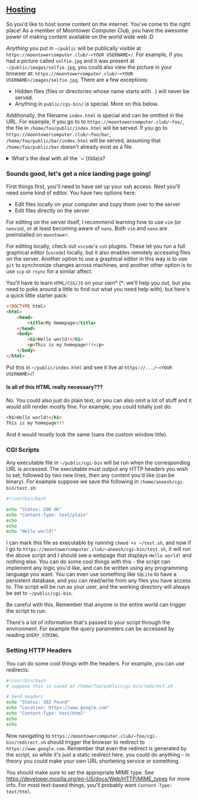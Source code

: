 ## [Hosting](#hosting)

So you'd like to host some content on the internet. You've come to the right
place! As a member of Moontower Computer Club, you have the awesome power of
making content available on the world wide web :D

*Anything* you put in `~/public` will be publically visible at `https://moontowercomputer.club/~<YOUR USERNAME>/`.
For example, if you had a picture called `selfie.jpg` and it was present at
`~/public/images/selfie.jpg`, you could also view the picture in your browser at:
`https://moontowercomputer.club/~<YOUR USERNAME>/images/selfie.jpg`. There are a
few exceptions:

+ Hidden files (files or directories whose name starts with `.`) will never be
  served. 
+ Anything in `public/cgi-bin/` is special. More on this below.

Additionally, the filename `index.html` is special and can be omitted in the
URL. For example, if you go to to `https://moontowercomputer.club/~foo/`, the
file in `/home/foo/public/index.html` will be served. If you go to
`https://moontowercomputer.club/~foo/bar`, `/home/foo/public/bar/index.html`
will be served, assuming that `/home/foo/public/bar` doesn't already exist as a
file.

<details>
<summary>What's the deal with all the `~`(tilda)s?</summary>
`~` is shorthand for `/home/<YOUR USERNAME>`. Your shell should automatically
translate `~` to `/home/<YOUR USERNAME>` when it sees it. On the website we use
`/~<YOUR USERNAME>` as part of the URL mostly by convention.
</details>

### Sounds good, let's get a nice landing page going!

First things first, you'll need to have set up your ssh access. Next you'll need
some kind of editor. You have two options here:

+ Edit files locally on your computer and copy them over to the server
+ Edit files directly on the server

For editing on the server itself, I recommend learning how to use `vim` (or
`neovim`), or at least becoming aware of `nano`. Both `vim` and `nano` are
preinstalled on `moontower`.

For editing locally, check out `vscode`'s `ssh` plugins. These let you run a
full graphical editor (`vscode`) locally, but it also enables remotely accessing
files on the server. Another option to use a graphical editor in this way is to
use `git` to synchronize changes across machines, and another other option is to
use `scp` or `rsync` for a similar affect.

You'll have to learn `HTML/CSS/JS` on your own\* (\*: we'll help you out, but
you need to poke around a little to find out what you need help with), but
here's a quick little starter pack:

```html
<!DOCTYPE html>
<html>
    <head>
        <title>My Homepage</title>
    </head>
    <body>
        <h1>Hello world!</h1>
        <p>This is my homepage!!!</p>
    </body>
</html>
```

Put this in `~/public/index.html` and see it live at `https://.../~<YOUR USERNAME>/`!

#### Is all of this HTML really necessary???

No. You could also just do plain text, or you can also omit a lot of stuff and
it would still render mostly fine. For example, you could totally just do:

```html
<h1>Hello world!</h1>
This is my homepage!!!
```

And it would mostly look the same (sans the custom window title).

### CGI Scripts

Any executable file in `~/public/cgi-bin` will be run when the corresponding URL
is accessed. The executable must output any HTTP headers you wish to set,
followed by two new lines, then any content you'd like (can be binary). For
example suppose we save the following in `/home/aneesh/cgi-bin/test.sh`:

```bash
#!/usr/bin/bash

echo "Status: 200 OK"
echo "Content-Type: text/plain"
echo
echo
echo "Hello world!"
```

I can mark this file as executable by running `chmod +x ~/test.sh`, and now if I
go to `https://moontowercomputer.club/~aneesh/cgi-bin/test.sh`, it will run the
above script and I should see a webpage that displays `Hello world!` and nothing
else. You can do some cool things with this - the script can implement any logic
you'd like, and can be written using any programming language you want. You can
even use something like `SQLite` to have a persistent database, and you can
read/write from any files you have access to. The script will be run as your
user, and the working directory will always be set to `~/public/cgi-bin`.

Be careful with this. Remember that anyone in the entire world can trigger the
script to run.

There's a lot of information that's passed to your script through the
environment. For example the query parameters can be accessed by reading
`QUERY_STRING`.

### Setting HTTP Headers

You can do some cool things with the headers. For example, you can use
redirects:

```bash
#!/usr/bin/bash
# suppose this is saved at /home/foo/public/cgi-bin/redirect.sh

# Send headers
echo "Status: 302 Found"
echo "Location: https://www.google.com"
echo "Content-Type: text/html"
echo
echo
```

Now navigating to `https://moontowercomputer.club/~foo/cgi-bin/redirect.sh`
should trigger the browser to redirect to `https://www.google.com`. Remember
that even the redirect is generated by the script, so while it's just a static
redirect here, you could do anything - in theory you could make your own URL
shortening service or something.

You should make sure to set the appropriate MIME type. See
<https://developer.mozilla.org/en-US/docs/Web/HTTP/MIME_types> for more info.
For most text-based things, you'll probably want `Content-Type: text/html`.
